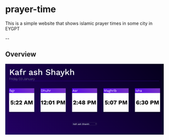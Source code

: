 # prayer-time

This is a simple website that shows islamic prayer times in some city in EYGPT

--

## Overview
![Website photo](./Screenshot_2025-01-03_083350.png)